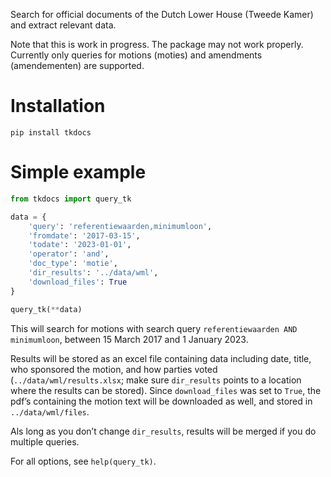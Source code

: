 Search for official documents of the Dutch Lower House (Tweede Kamer) and extract relevant data.

Note that this is work in progress. The package may not work properly. Currently only queries for motions (moties) and amendments (amendementen) are supported.

# Installation

`pip install tkdocs`

# Simple example

```python
from tkdocs import query_tk

data = {
    'query': 'referentiewaarden,minimumloon',
    'fromdate': '2017-03-15',
    'todate': '2023-01-01',
    'operator': 'and',
    'doc_type': 'motie',
    'dir_results': '../data/wml',
    'download_files': True
}

query_tk(**data)
```

This will search for motions with search query `referentiewaarden AND minimumloon`, between 15 March 2017 and 1 January 2023.

Results will be stored as an excel file containing data including date, title, who sponsored the motion, and how parties voted (`../data/wml/results.xlsx`; make sure `dir_results` points to a location where the results can be stored). Since `download_files` was set to `True`, the pdf’s containing the motion text will be downloaded as well, and stored in `../data/wml/files`.

Als long as you don’t change `dir_results`, results will be merged if you do multiple queries.

For all options, see `help(query_tk)`.